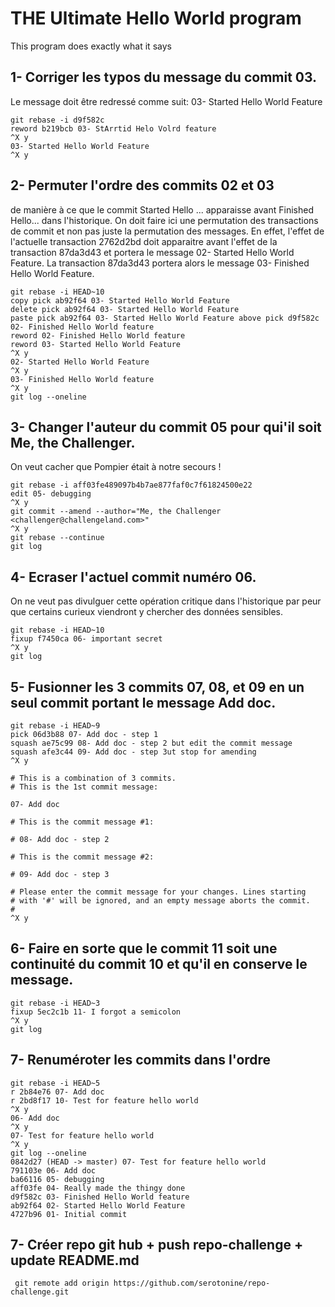 # THE Ultimate Hello World program

This program does exactly what it says

## 1- Corriger les typos du message du commit 03.
Le message doit être redressé comme suit: 03- Started Hello World Feature

```git
git rebase -i d9f582c
reword b219bcb 03- StArrtid Helo Volrd feature
^X y
03- Started Hello World Feature
^X y
```


## 2- Permuter l'ordre des commits 02 et 03

de manière à ce que le commit Started Hello ... apparaisse avant Finished Hello... dans l'historique.
On doit faire ici une permutation des transactions de commit et non pas juste la permutation des messages.
En effet, l'effet de l'actuelle transaction 2762d2bd doit apparaitre avant l'effet de la transaction 87da3d43
et portera le message 02- Started Hello World Feature.
La transaction 87da3d43 portera alors le message 03- Finished Hello World Feature.

```git
git rebase -i HEAD~10
copy pick ab92f64 03- Started Hello World Feature
delete pick ab92f64 03- Started Hello World Feature
paste pick ab92f64 03- Started Hello World Feature above pick d9f582c 02- Finished Hello World feature
reword 02- Finished Hello World feature
reword 03- Started Hello World Feature
^X y
02- Started Hello World Feature
^X y
03- Finished Hello World feature
^X y
git log --oneline
```

## 3- Changer l'auteur du commit 05 pour qui'il soit Me, the Challenger.

On veut cacher que Pompier était à notre secours !

```git
git rebase -i aff03fe489097b4b7ae877faf0c7f61824500e22
edit 05- debugging
^X y
git commit --amend --author="Me, the Challenger <challenger@challengeland.com>"
^X y
git rebase --continue
git log
```

## 4- Ecraser l'actuel commit numéro 06.
On ne veut pas divulguer cette opération critique dans l'historique par peur que certains curieux viendront y chercher des données sensibles.

```git
git rebase -i HEAD~10
fixup f7450ca 06- important secret
^X y
git log
```


## 5- Fusionner les 3 commits 07, 08, et 09 en un seul commit portant le message Add doc.
```git
git rebase -i HEAD~9
pick 06d3b88 07- Add doc - step 1
squash ae75c99 08- Add doc - step 2 but edit the commit message
squash afe3c44 09- Add doc - step 3ut stop for amending
^X y

# This is a combination of 3 commits.
# This is the 1st commit message:

07- Add doc

# This is the commit message #1:

# 08- Add doc - step 2

# This is the commit message #2:

# 09- Add doc - step 3

# Please enter the commit message for your changes. Lines starting
# with '#' will be ignored, and an empty message aborts the commit.
#
^X y
```

## 6- Faire en sorte que le commit 11 soit une continuité du commit 10 et qu'il en conserve le message.

```git
git rebase -i HEAD~3
fixup 5ec2c1b 11- I forgot a semicolon
^X y
git log
```

## 7- Renuméroter les commits dans l'ordre
```git
git rebase -i HEAD~5
r 2b84e76 07- Add doc
r 2bd8f17 10- Test for feature hello world
^X y
06- Add doc
^X y
07- Test for feature hello world
^X y
git log --oneline
0842d27 (HEAD -> master) 07- Test for feature hello world
791103e 06- Add doc
ba66116 05- debugging
aff03fe 04- Really made the thingy done
d9f582c 03- Finished Hello World feature
ab92f64 02- Started Hello World Feature
4727b96 01- Initial commit
```
## 7- Créer repo git hub + push repo-challenge + update README.md

```git
 git remote add origin https://github.com/serotonine/repo-challenge.git

```
